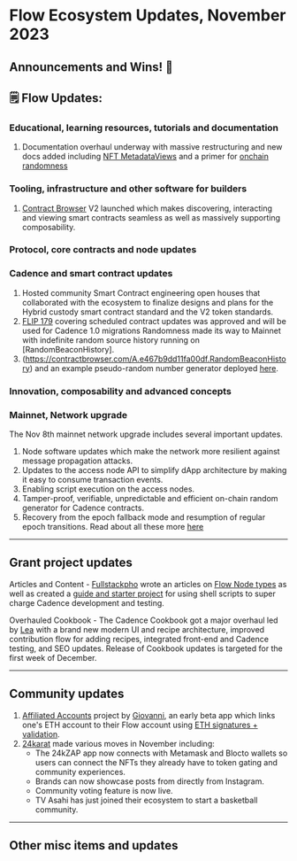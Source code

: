 # Flow Ecosystem Updates, November 2023

## Announcements and Wins! 🎉

## 🗒 Flow Updates: 

### Educational, learning resources, tutorials and documentation
1. Documentation overhaul underway with massive restructuring and new docs added including [NFT MetadataViews](https://developers.flow.com/build/advanced-concepts/metadata-views) and a primer for [onchain randomness](https://developers.flow.com/build/advanced-concepts/randomness)

### Tooling, infrastructure and other software for builders
1. [Contract Browser](https://contractbrowser.com/blog/introducing-v2) V2 launched which makes discovering, interacting and viewing smart contracts seamless as well as massively supporting composability. 

### Protocol, core contracts and node updates

### Cadence and smart contract updates
1. Hosted community Smart Contract engineering open houses that collaborated with the ecosystem to finalize designs and plans for the Hybrid custody smart contract standard and the V2 token standards.
2. [FLIP 179](https://github.com/onflow/flips/pull/179) covering scheduled contract updates was approved and will be used for Cadence 1.0 migrations
Randomness made its way to Mainnet with indefinite random source history running on [RandomBeaconHistory].
3. (https://contractbrowser.com/A.e467b9dd11fa00df.RandomBeaconHistory) and an example pseudo-random number generator deployed [here](https://contractbrowser.com/A.45caec600164c9e6.Xorshift128plus).

### Innovation, composability and advanced concepts

### Mainnet, Network upgrade
The Nov 8th mainnet network upgrade includes several important updates.
1. Node software updates which make the network more resilient against message propagation attacks.
2. Updates to the access node API to simplify dApp architecture by making it easy to consume transaction events.
3. Enabling script execution on the access nodes.
4. Tamper-proof, verifiable, unpredictable and efficient on-chain random generator for Cadence contracts.
5. Recovery from the epoch fallback mode and resumption of regular epoch transitions.
   Read about all these more [here](https://github.com/onflow/flow-go/releases/tag/v0.32.3)

------------------------------------------

## Grant project updates

Articles and Content - [Fullstackpho](https://github.com/ph0ph0) wrote an articles on [Flow Node types](https://fullstackpho.com/types-of-node-on-flow-blockchain) as well as created a [guide and starter project](https://fullstackpho.com/how-to-use-shell-scripts-to-speed-up-cadence-development-on-flow-blockchain) for using shell scripts to super charge Cadence development and testing.

Overhauled Cookbook - The Cadence Cookbook got a major overhaul led by [Lea](lealobanov (Lea Lobanov)) with a brand new modern UI and recipe architecture, improved contribution flow for adding recipes, integrated front-end and Cadence testing, and SEO updates. Release of Cookbook updates is targeted for the first week of December.

------------------------------------------
## Community updates 
1. [Affiliated Accounts](https://flow-x-eth.on.fleek.co/) project by [Giovanni](https://github.com/sisyphusSmiling), an early beta app which links one's ETH account to their Flow account using [ETH signatures + validation](https://contractbrowser.com/A.f3c8bba150be9074.ETHAffiliatedAccounts).
2. [24karat](https://www.24karat.io/) made various moves in November including:
   - The 24kZAP app now connects with Metamask and Blocto wallets so users can connect the NFTs they already have to token gating and community experiences. 
   - Brands can now showcase posts from directly from Instagram.
   - Community voting feature is now live.
   - TV Asahi has just joined their ecosystem to start a basketball community.

------------------------------------------
## Other misc items and updates
